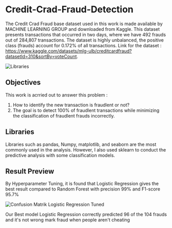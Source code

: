 # Credit-Crad-Fraud-Detection

The Credit Crad Fraud base dataset used in this work is made available by MACHINE LEARNING GROUP and downloaded from Kaggle. This dataset presents transactions that occurred in two days, where we have 492 frauds out of 284,807 transactions. The dataset is highly unbalanced, the positive class (frauds) account for 0.172% of all transactions. Link for the dataset : https://www.kaggle.com/datasets/mlg-ulb/creditcardfraud?datasetId=310&sortBy=voteCount. 

![Libraries](https://user-images.githubusercontent.com/103879211/193762065-dac98673-1ca8-4731-8a3c-1977f522d079.jpg)

## Objectives
This work is acrried out to answer this problem :
1. How to identify the new transaction is fraudlent or not?
2. The goal is to detect 100% of fraudlent transactions while minimizing the classification of fraudlent frauds incorrectly.

## Libraries
Libraries such as pandas, Numpy, matplotlib, and seaborn are the most commonly used in the analysis. However, I also used sklearn to conduct the predictive analysis with some classification models.

## Result Preview 
By Hyperparameter Tuning, it is found that Logistic Regression gives the best result compared to Random Forest with precision 99% and F1-score 95.7%

![Confusion Matrik Logistic Regression Tuned](https://user-images.githubusercontent.com/103879211/193762063-e126101d-fab8-41ca-9675-cf734e5fd488.png)

Our Best model Logistic Regression correctly predicted 96 of the 104 frauds and it's not wrong mark fraud when people aren't cheating
